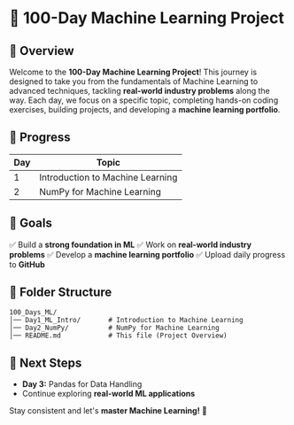 # 🚀 100-Day Machine Learning Project

## 📖 Overview
Welcome to the **100-Day Machine Learning Project**! This journey is designed to take you from the fundamentals of Machine Learning to advanced techniques, tackling **real-world industry problems** along the way. Each day, we focus on a specific topic, completing hands-on coding exercises, building projects, and developing a **machine learning portfolio**.

## 📅 Progress
| Day | Topic |
|----|-----------------------------|
| 1  | Introduction to Machine Learning |
| 2  | NumPy for Machine Learning |

## 🎯 Goals
✅ Build a **strong foundation in ML**
✅ Work on **real-world industry problems**
✅ Develop a **machine learning portfolio**
✅ Upload daily progress to **GitHub**

## 📂 Folder Structure
```
100_Days_ML/
│── Day1_ML_Intro/       # Introduction to Machine Learning
│── Day2_NumPy/          # NumPy for Machine Learning
│── README.md            # This file (Project Overview)
```

## 📌 Next Steps
- **Day 3:** Pandas for Data Handling
- Continue exploring **real-world ML applications**

Stay consistent and let's **master Machine Learning!** 🚀
